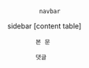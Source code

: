 
             navbar
sidebar                    [content table]

            본 문
            
            댓글

